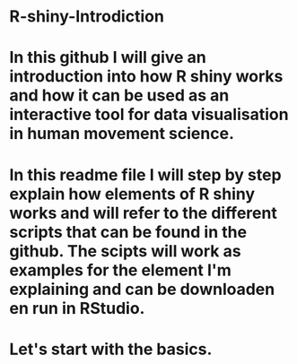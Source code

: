# R-shiny-Introdiction

# In this github I will give an introduction into how R shiny works and how it can be used as an interactive tool for data visualisation in human movement science.
# In this readme file I will step by step explain how elements of R shiny works and will refer to the different scripts that can be found in the github. The scipts will work as examples for the element I'm explaining and can be downloaden en run in RStudio.

# Let's start with the basics. 
